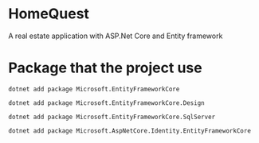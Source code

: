 # HomeQuest
A real estate application with ASP.Net Core and Entity framework
# Package that the project use

`dotnet add package Microsoft.EntityFrameworkCore`

`dotnet add package Microsoft.EntityFrameworkCore.Design`  

`dotnet add package Microsoft.EntityFrameworkCore.SqlServer`

`dotnet add package Microsoft.AspNetCore.Identity.EntityFrameworkCore`
